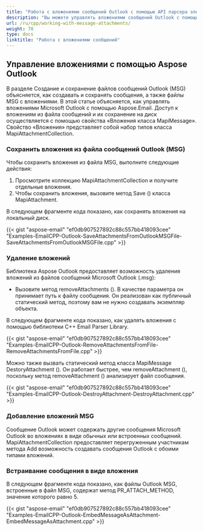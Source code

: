 ```yaml
---
title: "Работа с вложениями сообщений Outlook с помощью API парсера электронной почты C++"
description: "Вы можете управлять вложениями сообщений Outlook с помощью библиотеки C++ Email Parser, сохранять и удалять их, а также вставлять сообщения в виде вложений."
url: /ru/cpp/working-with-message-attachments/
weight: 70
type: docs
linktitle: "Работа с вложениями сообщений"
---
```


## **Управление вложениями с помощью Aspose Outlook**
В разделе Создание и сохранение файлов сообщений Outlook (MSG) объясняется, как создавать и сохранять сообщения, а также файлы MSG с вложениями. В этой статье объясняется, как управлять вложениями Microsoft Outlook с помощью Aspose.Email. Доступ к вложениям из файла сообщений и их сохранение на диск осуществляется с помощью свойства «Вложения класса MapiMessage». Свойство «Вложения» представляет собой набор типов класса MapiAttachmentCollection.

### **Сохранить вложения из файла сообщений Outlook (MSG)**
Чтобы сохранить вложения из файла MSG, выполните следующие действия:

1. Просмотрите коллекцию MapiAttachmentCollection и получите отдельные вложения.
1. Чтобы сохранить вложения, вызовите метод Save () класса MapiAttachment.

В следующем фрагменте кода показано, как сохранять вложения на локальный диск.

{{< gist "aspose-email" "ef0db907527892c88c557bb418093cee" "Examples-EmailCPP-Outlook-SaveAttachmentsFromOutlookMSGFile-SaveAttachmentsFromOutlookMSGFile.cpp" >}}

### **Удаление вложений**
Библиотека Aspose Outlook предоставляет возможность удаления вложений из файлов сообщений Microsoft Outlook (.msg):

- Вызовите метод removeAttachments (). В качестве параметра он принимает путь к файлу сообщения. Он реализован как публичный статический метод, поэтому вам не нужно создавать экземпляр объекта.

В следующем фрагменте кода показано, как удалять вложения с помощью библиотеки C++ Email Parser Library.

{{< gist "aspose-email" "ef0db907527892c88c557bb418093cee" "Examples-EmailCPP-Outlook-RemoveAttachmentsFromFile-RemoveAttachmentsFromFile.cpp" >}}

Можно также вызвать статический метод класса MapiMessage DestoryAttachment (). Он работает быстрее, чем removeAttachment (), поскольку метод removeAttachment () анализирует файл сообщения.

{{< gist "aspose-email" "ef0db907527892c88c557bb418093cee" "Examples-EmailCPP-Outlook-DestroyAttachment-DestroyAttachment.cpp" >}}

### **Добавление вложений MSG**
Сообщение Outlook может содержать другие сообщения Microsoft Outlook во вложениях в виде обычных или встроенных сообщений. MapiAttachmentCollection предоставляет перегруженным участникам метода Add возможность создавать сообщения Outlook с обоими типами вложений.

### **Встраивание сообщения в виде вложения**
В следующем фрагменте кода показано, как файлы Outlook MSG, встроенные в файл MSG, содержат метод PR_ATTACH_METHOD, значение которого равно 5.

{{< gist "aspose-email" "ef0db907527892c88c557bb418093cee" "Examples-EmailCPP-Outlook-EmbedMessageAsAttachment-EmbedMessageAsAttachment.cpp" >}}
